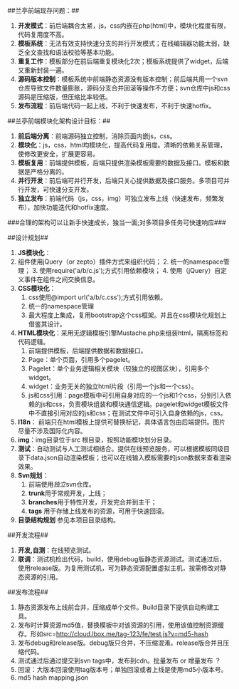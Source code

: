 ##兰亭前端现存问题：##
1. **开发模式**：前后端耦合太紧，js，css内嵌在php(html)中，模块化程度有限，代码复用度不高。
2. **模板系统**：无法有效支持快速分支的并行开发模式；在线编辑器功能太弱，缺乏全文查找和语法校验等基本功能。
3. **重复工作**：模板部分在前后端重复模块化2次；模板系统提供了widget，后端又重新封装一遍。
4. **源码版本控制**：模板系统中前端静态资源没有版本控制；前后端共用一个svn仓库导致文件数量膨胀，源码分支合并回滚等操作不方便；svn仓库中js和css源码是压缩版，但压缩比率较低。
5. **发布流程**：前后端代码一起上线，不利于快速发布，不利于快速hotfix。

##兰亭前端模块化架构设计目标：##
1. **前后端分离**：前端源码独立控制，消除页面内嵌js，css。
2. **模块化**：js，css，html均模块化，提高代码复用度。清晰的依赖关系管理，使修改更安全，扩展更容易。
3. **模板复用**：前端提供模板，后端只提供渲染模板需要的数据及接口。模板和数据是严格分离的。
4. **并行开发**：前后端可并行开发，后端只关心提供数据及接口服务。多项目可并行开发，可快速分支开发。
5. **独立发布**：前端代码（js，css，img）可独立发布上线（快速发布，频繁发布），加快功能迭代和hotfix速度。

###合理的架构可以让新手快速成长，独当一面;对多项目多任务可快速响应###

##设计规划##
1. **JS模块化**：
 1. 组件使用jQuery（or zepto）插件方式来组织代码；
	2. 统一的namespace管理；
	3. 使用require('a/b/c.js');方式引用依赖模块；
	4. 使用（jQuery）自定义事件在组件之间交换信息。
2. **CSS模块化**：
	1. css使用@import url('a/b/c.css');方式引用依赖。
	2. 统一的namespace管理
	3. 最大程度上集成，复用bootstrap这个css框架。并且在css模块化规划上借鉴其设计。
3. **HTML模块化**：采用无逻辑模板引擎Mustache.php来组装html，隔离标签和代码逻辑。
	1. 前端提供模板，后端提供数据和数据接口。
	2. Page：单个页面，引用多个pagelet。
	3. Pagelet：单个业务逻辑相关模块（较独立的视图区块），引用多个widget。
	4. widget：业务无关的独立html片段（引用一个js和一个css）。
	5. js和css引用：page模板中可引用自身对应的一个js和1个css，分别引入依赖的js和css，负责模块组装和模块通信逻辑。pagelet和widget模板文件中不直接引用对应的js和css；在测试文件中可引入自身依赖的js，css。
4. **I18n**： 前端只在html模板上提供可替换标记，具体语言包由后端提供。图片尽量不涉及国际化内容。
5. **img**：img目录位于src 根目录，按照功能模块划分目录。
6. **测试**：自动测试与人工测试相结合。提供在线预览服务，可以根据模板同级目录下data.json自动渲染模板；也可以在线输入模板需要的json数据来查看渲染效果。
7. **Svn规划**：
	1. 前端使用*独立*svn仓库。
	2. **trunk**用于常规开发，上线；
	3. **branches**用于特性开发，开发完合并到主干；
	4. **tags** 用于存储上线发布的资源，可用于快速回滚。
8. **目录结构规划** 参见本项目目录结构。

##开发流程##
1. **开发,自测**：在线预览测试。
2. **联调**：测试机检出代码，build，使用debug版静态资源测试。测试通过后，使用release版。为复用测试机，可为静态资源配置虚拟主机，按需修改对静态资源的引用。

##发布流程##
1. 静态资源发布上线前合并，压缩成单个文件。Build目录下提供自动构建工具。
2. 发布时计算资源md5值，替换模板中对该资源的引用，使用该值控制资源缓存。形如src=http://cloud.lbox.me/tag-123/fe/test.js?v=md5-hash
3. 发布debug和release版。debug版只合并，不压缩混淆。release版合并且压缩代码。
4. 测试通过后通过提交到svn tags中，发布到cdn。批量发布 or 增量发布 ？
5. 回滚：大版本回滚使用tag版本号；单独回滚或者上线是使用md5小版本号。
6. md5 hash mapping.json






